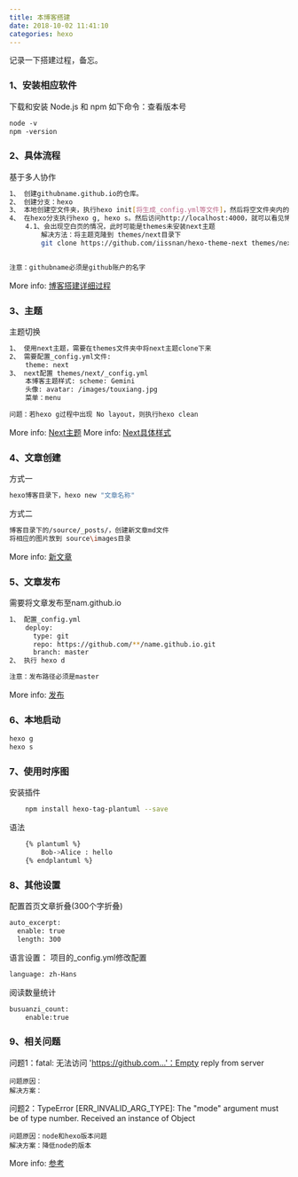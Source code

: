 ```yaml
---
title: 本博客搭建
date: 2018-10-02 11:41:10
categories: hexo
---
```

记录一下搭建过程，备忘。

### 1、安装相应软件

下载和安装 Node.js 和 npm
如下命令：查看版本号
```dtd
node -v
npm -version
```

### 2、具体流程

基于多人协作
``` bash
1、 创建githubname.github.io的仓库。
2、 创建分支：hexo
3、 本地创建空文件夹，执行hexo init[将生成_config.yml等文件]，然后将空文件夹内的所有内容复制到本地仓库
4、 在hexo分支执行hexo g, hexo s。然后访问http://localhost:4000，就可以看见博客
    4.1、会出现空白页的情况，此时可能是themes未安装next主题
        解决方法：将主题克隆到 themes/next目录下 
        git clone https://github.com/iissnan/hexo-theme-next themes/next
    

注意：githubname必须是github账户的名字
```



More info: [博客搭建详细过程](https://github.com/qiubaiying/qiubaiying.github.io/wiki/%E5%8D%9A%E5%AE%A2%E6%90%AD%E5%BB%BA%E8%AF%A6%E7%BB%86%E6%95%99%E7%A8%8B)

### 3、主题

主题切换
``` bash
1、 使用next主题，需要在themes文件夹中将next主题clone下来
2、 需要配置_config.yml文件: 
    theme: next
3、 next配置 themes/next/_config.yml
    本博客主题样式: scheme: Gemini
    头像: avatar: /images/touxiang.jpg
    菜单：menu
 
问题：若hexo g过程中出现 No layout，则执行hexo clean
```

More info: [Next主题](http://theme-next.iissnan.com/getting-started.html)
More info: [Next具体样式](https://theme-next.iissnan.com/theme-settings.html)


### 4、文章创建

方式一
``` bash
hexo博客目录下，hexo new "文章名称"
```

方式二
``` bash
博客目录下的/source/_posts/，创建新文章md文件
将相应的图片放到 source\images目录
```

More info: [新文章](https://winney07.github.io/2018/08/02/%E5%9C%A8Hexo%E5%8D%9A%E5%AE%A2%E4%B8%AD%E5%8F%91%E5%B8%83%E6%96%87%E7%AB%A0/)

### 5、文章发布

需要将文章发布至nam.github.io
``` bash
1、 配置_config.yml
    deploy:
      type: git
      repo: https://github.com/**/name.github.io.git
      branch: master
2、 执行 hexo d

注意：发布路径必须是master
```

More info: [发布](https://hexo.io/docs/deployment.html)


### 6、本地启动


``` bash
hexo g
hexo s
```

### 7、使用时序图

安装插件
``` bash
    npm install hexo-tag-plantuml --save
```
语法
``` bash
    {% plantuml %}
        Bob->Alice : hello
    {% endplantuml %} 
```

### 8、其他设置
配置首页文章折叠(300个字折叠)
```dtd
auto_excerpt:
  enable: true
  length: 300
```

语言设置：
项目的_config.yml修改配置
```dtd
language: zh-Hans
```

阅读数量统计
```dtd
busuanzi_count:
    enable:true
```

### 9、相关问题
问题1：fatal: 无法访问 'https://github.com...'：Empty reply from server
    
    问题原因：
    解决方案：
    
问题2：TypeError [ERR_INVALID_ARG_TYPE]: The "mode" argument must be of type number. Received an instance of Object
    
    问题原因：node和hexo版本问题
    解决方案：降低node的版本


More info: [参考](http://www.zhaiqianfeng.com/2017/05/hexo-plantuml.html)